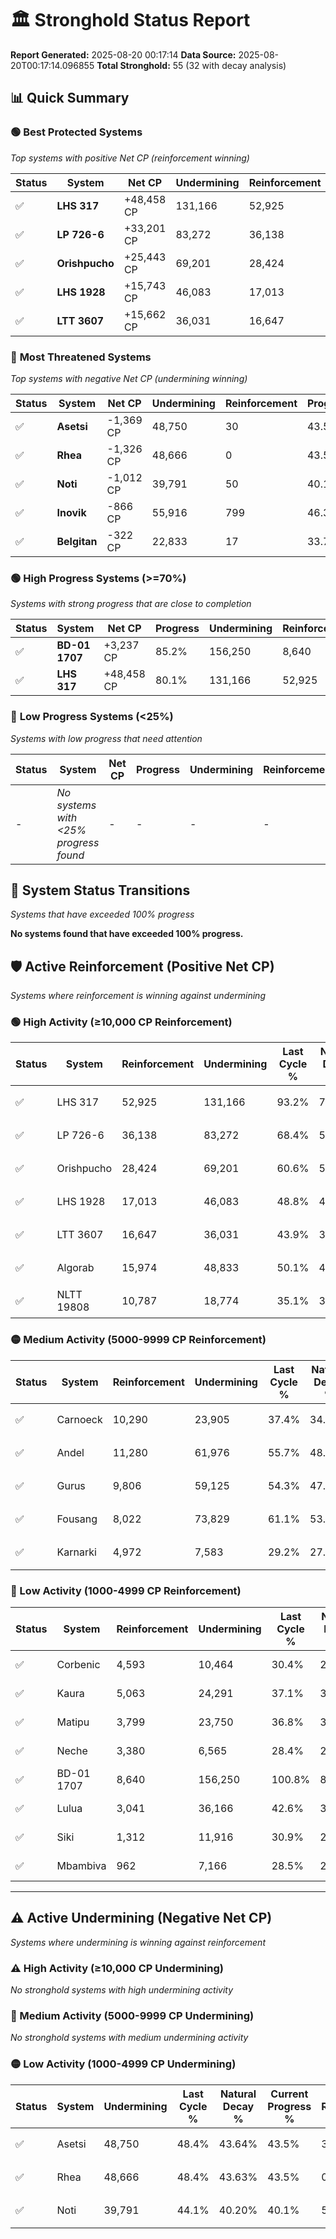 # 🏛️ Stronghold Status Report

**Report Generated:** 2025-08-20 00:17:14
**Data Source:** 2025-08-20T00:17:14.096855
**Total Stronghold:** 55 (32 with decay analysis)

## 📊 Quick Summary

### 🟢 **Best Protected Systems**
*Top systems with positive Net CP (reinforcement winning)*

| Status | System | Net CP | Undermining | Reinforcement | Progress |
|--------|--------|--------|-------------|---------------|----------|
| ✅ | **LHS 317** | +48,458 CP | 131,166 | 52,925 | 80.1% |
| ✅ | **LP 726-6** | +33,201 CP | 83,272 | 36,138 | 60.1% |
| ✅ | **Orishpucho** | +25,443 CP | 69,201 | 28,424 | 53.7% |
| ✅ | **LHS 1928** | +15,743 CP | 46,083 | 17,013 | 44.2% |
| ✅ | **LTT 3607** | +15,662 CP | 36,031 | 16,647 | 40.3% |

### 🔴 **Most Threatened Systems**
*Top systems with negative Net CP (undermining winning)*

| Status | System | Net CP | Undermining | Reinforcement | Progress |
|--------|--------|--------|-------------|---------------|----------|
| ✅ | **Asetsi** | -1,369 CP | 48,750 | 30 | 43.5% |
| ✅ | **Rhea** | -1,326 CP | 48,666 | 0 | 43.5% |
| ✅ | **Noti** | -1,012 CP | 39,791 | 50 | 40.1% |
| ✅ | **Inovik** | -866 CP | 55,916 | 799 | 46.3% |
| ✅ | **Belgitan** | -322 CP | 22,833 | 17 | 33.7% |

### 🟢 **High Progress Systems (>=70%)**
*Systems with strong progress that are close to completion*

| Status | System | Net CP | Progress | Undermining | Reinforcement |
|--------|--------|--------|----------|-------------|---------------|
| ✅ | **BD-01 1707** | +3,237 CP | 85.2% | 156,250 | 8,640 |
| ✅ | **LHS 317** | +48,458 CP | 80.1% | 131,166 | 52,925 |

### 🔴 **Low Progress Systems (<25%)**
*Systems with low progress that need attention*

| Status | System | Net CP | Progress | Undermining | Reinforcement |
|--------|--------|--------|----------|-------------|---------------|
| - | *No systems with <25% progress found* | - | - | - | - |
## 🔄 System Status Transitions
*Systems that have exceeded 100% progress*

**No systems found that have exceeded 100% progress.**

## 🛡️ Active Reinforcement (Positive Net CP)
*Systems where reinforcement is winning against undermining*

### 🟢 High Activity (≥10,000 CP Reinforcement)

| Status | System | Reinforcement | Undermining | Last Cycle % | Natural Decay % | Current Progress % | Current CP | Net CP | Activity |
|--------|--------|---------------|-------------|--------------|-----------------|-------------------|------------|--------|----------|
| ✅ | LHS 317 | 52,925 | 131,166 | 93.2% | 75.25% | 80.1% | 800,999 | +48,458 | 🟢 High Reinforcement |
| ✅ | LP 726-6 | 36,138 | 83,272 | 68.4% | 56.78% | 60.1% | 601,000 | +33,201 | 🟢 High Reinforcement |
| ✅ | Orishpucho | 28,424 | 69,201 | 60.6% | 51.16% | 53.7% | 537,000 | +25,443 | 🟢 High Reinforcement |
| ✅ | LHS 1928 | 17,013 | 46,083 | 48.8% | 42.63% | 44.2% | 442,000 | +15,743 | 🟢 High Reinforcement |
| ✅ | LTT 3607 | 16,647 | 36,031 | 43.9% | 38.73% | 40.3% | 402,999 | +15,662 | 🟢 High Reinforcement |
| ✅ | Algorab | 15,974 | 48,833 | 50.1% | 43.73% | 45.2% | 452,000 | +14,720 | 🟢 High Reinforcement |
| ✅ | NLTT 19808 | 10,787 | 18,774 | 35.1% | 32.15% | 33.2% | 332,000 | +10,529 | 🟢 High Reinforcement |

### 🟡 Medium Activity (5000-9999 CP Reinforcement)

| Status | System | Reinforcement | Undermining | Last Cycle % | Natural Decay % | Current Progress % | Current CP | Net CP | Activity |
|--------|--------|---------------|-------------|--------------|-----------------|-------------------|------------|--------|----------|
| ✅ | Carnoeck | 10,290 | 23,905 | 37.4% | 34.04% | 35.0% | 350,000 | +9,641 | 🟡 Medium Reinforcement |
| ✅ | Andel | 11,280 | 61,976 | 55.7% | 48.59% | 49.5% | 495,000 | +9,088 | 🟡 Medium Reinforcement |
| ✅ | Gurus | 9,806 | 59,125 | 54.3% | 47.60% | 48.4% | 484,000 | +7,982 | 🟡 Medium Reinforcement |
| ✅ | Fousang | 8,022 | 73,829 | 61.1% | 53.16% | 53.7% | 537,000 | +5,435 | 🟡 Medium Reinforcement |
| ✅ | Karnarki | 4,972 | 7,583 | 29.2% | 27.88% | 28.4% | 284,000 | +5,197 | 🟡 Medium Reinforcement |

### 🔴 Low Activity (1000-4999 CP Reinforcement)

| Status | System | Reinforcement | Undermining | Last Cycle % | Natural Decay % | Current Progress % | Current CP | Net CP | Activity |
|--------|--------|---------------|-------------|--------------|-----------------|-------------------|------------|--------|----------|
| ✅ | Corbenic | 4,593 | 10,464 | 30.4% | 28.94% | 29.4% | 294,000 | +4,597 | 🔵 Low Reinforcement |
| ✅ | Kaura | 5,063 | 24,291 | 37.1% | 34.24% | 34.7% | 347,000 | +4,552 | 🔵 Low Reinforcement |
| ✅ | Matipu | 3,799 | 23,750 | 36.8% | 34.06% | 34.4% | 344,000 | +3,372 | 🔵 Low Reinforcement |
| ✅ | Neche | 3,380 | 6,565 | 28.4% | 27.37% | 27.7% | 276,999 | +3,333 | 🔵 Low Reinforcement |
| ✅ | BD-01 1707 | 8,640 | 156,250 | 100.8% | 84.88% | 85.2% | 852,000 | +3,237 | 🔵 Low Reinforcement |
| ✅ | Lulua | 3,041 | 36,166 | 42.6% | 38.79% | 39.0% | 390,000 | +2,070 | 🔵 Low Reinforcement |
| ✅ | Siki | 1,312 | 11,916 | 30.9% | 29.56% | 29.7% | 297,000 | +1,415 | 🔵 Low Reinforcement |
| ✅ | Mbambiva | 962 | 7,166 | 28.5% | 27.69% | 27.8% | 278,000 | +1,121 | 🔵 Low Reinforcement |


---

## ⚠️ Active Undermining (Negative Net CP)
*Systems where undermining is winning against reinforcement*

### ⚠️ High Activity (≥10,000 CP Undermining)

*No stronghold systems with high undermining activity*

### 🔶 Medium Activity (5000-9999 CP Undermining)

*No stronghold systems with medium undermining activity*

### 🟡 Low Activity (1000-4999 CP Undermining)

| Status | System | Undermining | Last Cycle % | Natural Decay % | Current Progress % | Reinforcement | Current CP | Net CP | Activity |
|--------|--------|-------------|--------------|-----------------|-------------------|---------------|------------|--------|----------|
| ✅ | Asetsi | 48,750 | 48.4% | 43.64% | 43.5% | 30 | 435,000 | -1,369 | 🟡 Low Undermining |
| ✅ | Rhea | 48,666 | 48.4% | 43.63% | 43.5% | 0 | 435,000 | -1,326 | 🟡 Low Undermining |
| ✅ | Noti | 39,791 | 44.1% | 40.20% | 40.1% | 50 | 401,000 | -1,012 | 🟡 Low Undermining |

